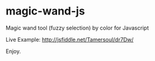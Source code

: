 magic-wand-js
=============

Magic wand tool (fuzzy selection) by color for Javascript

Live Example: http://jsfiddle.net/Tamersoul/dr7Dw/

Enjoy.
